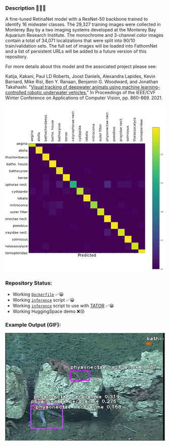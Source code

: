 ### Description 🤖🎥🐠

A fine-tuned RetinaNet model with a ResNet-50 backbone trained to identify 16 midwater classes. The 29,327 training images were collected in Monterey Bay by a two imaging systems developed at the Monterey Bay Aquarium Research Institute.  The monochrome and 3-channel color images contain a total of 34,071 localizations that were split into 90/10 train/validation sets. The full set of images will be loaded into FathomNet and a list of persistent URLs will be added to a future version of this repository.

For more details about this model and the associated project please see:

Katija, Kakani, Paul LD Roberts, Joost Daniels, Alexandra Lapides, Kevin Barnard, Mike Risi, Ben Y. Ranaan, Benjamin G. Woodward, and Jonathan Takahashi. "[Visual tracking of deepwater animals using machine learning-controlled robotic underwater vehicles.](https://openaccess.thecvf.com/content/WACV2021/papers/Katija_Visual_Tracking_of_Deepwater_Animals_Using_Machine_Learning-Controlled_Robotic_Underwater_WACV_2021_paper.pdf)" In Proceedings of the IEEE/CVF Winter Conference on Applications of Computer Vision, pp. 860-869. 2021.  

![image](Figures/confusion_matrix.png)


### Repository Status:
- Working [`Dockerfile`](Dockerfile) ✅😀
- Working [`inference`](Scripts/inference.py) script ✅😀
- Working [`inference`](Scripts/tator_inference.py) script to use with [TATOR](tator.io) ✅😀
- Working HuggingSpace demo ❌😢


### Example Output (GIF):

![image](Figures/output.gif)